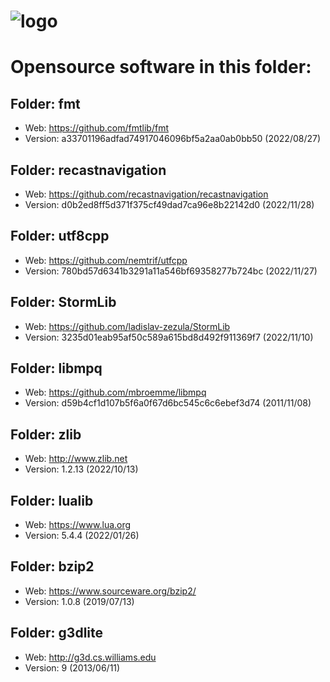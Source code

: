 # ![logo](http://ascemu.org/images/logo.png)

# Opensource software in this folder:

## Folder: fmt
- Web: https://github.com/fmtlib/fmt
- Version: a33701196adfad74917046096bf5a2aa0ab0bb50 (2022/08/27)

## Folder: recastnavigation
- Web: https://github.com/recastnavigation/recastnavigation
- Version: d0b2ed8ff5d371f375cf49dad7ca96e8b22142d0 (2022/11/28)

## Folder: utf8cpp
- Web: https://github.com/nemtrif/utfcpp
- Version: 780bd57d6341b3291a11a546bf69358277b724bc (2022/11/27)

## Folder: StormLib
- Web: https://github.com/ladislav-zezula/StormLib
- Version: 3235d01eab95af50c589a615bd8d492f911369f7 (2022/11/10)

## Folder: libmpq
- Web: https://github.com/mbroemme/libmpq
- Version: d59b4cf1d107b5f6a0f67d6bc545c6c6ebef3d74 (2011/11/08)

## Folder: zlib
- Web: http://www.zlib.net
- Version: 1.2.13 (2022/10/13)

## Folder: lualib
- Web: https://www.lua.org
- Version: 5.4.4 (2022/01/26)

## Folder: bzip2
- Web: https://www.sourceware.org/bzip2/
- Version: 1.0.8 (2019/07/13)

## Folder: g3dlite
- Web: http://g3d.cs.williams.edu
- Version: 9 (2013/06/11)
